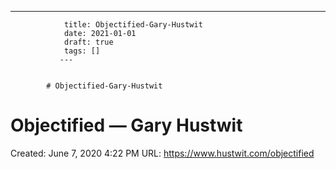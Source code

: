 ---
                title: Objectified-Gary-Hustwit
                date: 2021-01-01    
                draft: true
                tags: []
               ---


            # Objectified-Gary-Hustwit

# Objectified — Gary Hustwit
Created: June 7, 2020 4:22 PM
URL: https://www.hustwit.com/objectified